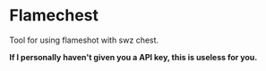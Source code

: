 # Flamechest

Tool for using flameshot with swz chest.

**If I personally haven't given you a API key, this is useless for you.**
